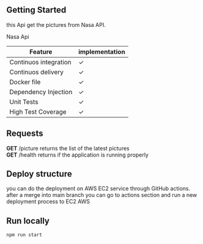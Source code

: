 ## Getting Started

this Api get the pictures from Nasa API.

Nasa Api 

| Feature               | implementation
|-----------------------|------------------------------
| Continuos integration | ✓
| Continuos delivery    | ✓
| Docker file           | ✓
| Dependency Injection  | ✓                            
| Unit Tests            | ✓
| High Test Coverage    | ✓                            

## Requests
<b>GET</b> /picture returns the list of the latest pictures
<br><b>GET</b> /health returns if the application is running properly

## Deploy structure

you can do the deployment on AWS EC2 service through GitHub actions. after a merge into main branch you can go to actions section and run a new deployment process to EC2 AWS

## Run locally

```bash
npm run start
```
